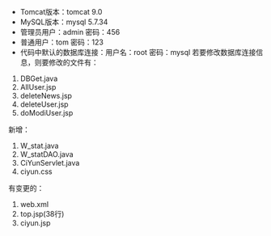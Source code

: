  - Tomcat版本：tomcat 9.0
 - MySQL版本：mysql 5.7.34
 - 管理员用户：admin    密码：456
 - 普通用户：tom  密码：123
 - 代码中默认的数据库连接：用户名：root  密码：mysql
  若要修改数据库连接信息，则要修改的文件有：
1. DBGet.java
2. AllUser.jsp
3. deleteNews.jsp
4. deleteUser.jsp
5. doModiUser.jsp

新增：

1. W_stat.java
2. W_statDAO.java
3. CiYunServlet.java
4. ciyun.css


有变更的：
1. web.xml
2. top.jsp(38行)
3. ciyun.jsp

